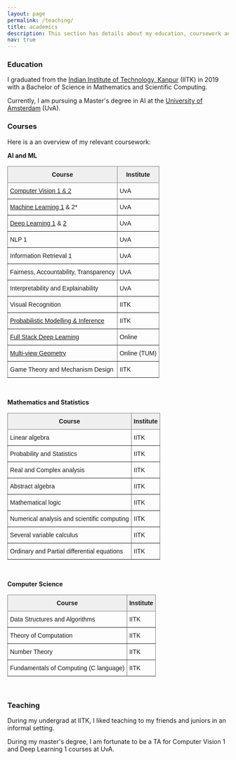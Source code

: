 ```yaml
---
layout: page
permalink: /teaching/
title: academics
description: This section has details about my education, coursework and teaching.
nav: true
---
```


### Education

I graduated from the [Indian Institute of Technology, Kanpur](https://iitk.ac.in/) (IITK) in 2019 with a Bachelor of Science in Mathematics and Scientific Computing.

Currently, I am pursuing a Master's degree in AI at the [University of Amsterdam](https://www.uva.nl/en) (UvA).


### Courses

Here is a an overview of my relevant coursework:

**AI and ML**

<!-- | **Course** 	| |**Institute** 	|
|---	||---	|
|---	||---	|
| [Computer Vision 1](https://cv1-uva.github.io/) & 2 	| | UvA 	|
| [Machine Learning 1](https://uvaml1.github.io/) & 2* 	| | UvA 	|
| [Deep Learning 1](https://uvadlc.github.io/) & [2](https://uvadl2c.github.io/) 	| | UvA 	|
| NLP 1  	| | UvA 	|
| Information Retrieval 1 	| | UvA 	|
| Fairness, Accountability, Transparency 	| | UvA 	|
| Interpretability and Explainability &nbsp; &nbsp; &nbsp;	| | UvA 	|
| Visual Recognition 	| | IITK 	|
| [Probabilistic Modelling & Inference](https://www.cse.iitk.ac.in/users/piyush/courses/tpmi_winter19/tpmi.html) 	| | IITK 	|
| [Full Stack Deep Learning](https://fullstackdeeplearning.com/) 	| | Online 	|
| [Multi-view Geometry](https://www.youtube.com/playlist?list=PLTBdjV_4f-EJn6udZ34tht9EVIW7lbeo4) 	| | Online (TUM) 	|
| Game Theory and Mechanism Design 	| | IITK 	| -->


<style type="text/css">
.tg  {border-collapse:collapse;border-spacing:0;}
.tg td{border-color:black;border-style:solid;border-width:1px;font-family:Arial, sans-serif;font-size:14px;
  overflow:hidden;padding:10px 5px;word-break:normal;}
.tg th{border-color:black;border-style:solid;border-width:1px;font-family:Arial, sans-serif;font-size:14px;
  font-weight:normal;overflow:hidden;padding:10px 5px;word-break:normal;}
.tg .tg-yj5y{background-color:#efefef;border-color:inherit;text-align:center;vertical-align:top}
.tg .tg-0pky{border-color:inherit;text-align:left;vertical-align:top}
</style>
<table class="tg">
<thead>
  <tr>
    <th class="tg-yj5y"><span style="font-weight:bold">Course</span></th>
    <th class="tg-yj5y"><span style="font-weight:bold">Institute</span></th>
  </tr>
</thead>
<tbody>
  <tr>
    <td class="tg-0pky"><a href="https://cv1-uva.github.io/" target="_blank" rel="noopener noreferrer">Computer Vision 1</a><a href="https://cv1-uva.github.io/" target="_blank" rel="noopener noreferrer"><span style="color:#333"> &amp; 2</span></a></td>
    <td class="tg-0pky">UvA</td>
  </tr>
  <tr>
    <td class="tg-0pky"><a href="https://uvaml1.github.io/" target="_blank" rel="noopener noreferrer">Machine Learning 1</a> &amp; 2*</td>
    <td class="tg-0pky">UvA</td>
  </tr>
  <tr>
    <td class="tg-0pky"><a href="https://uvadlc.github.io/" target="_blank" rel="noopener noreferrer">Deep Learning 1</a> &amp; <a href="https://uvadl2c.github.io/" target="_blank" rel="noopener noreferrer">2</a></td>
    <td class="tg-0pky">UvA</td>
  </tr>
  <tr>
    <td class="tg-0pky">NLP 1 </td>
    <td class="tg-0pky">UvA</td>
  </tr>
  <tr>
    <td class="tg-0pky">Information Retrieval 1</td>
    <td class="tg-0pky">UvA</td>
  </tr>
  <tr>
    <td class="tg-0pky">Fairness, Accountability, Transparency</td>
    <td class="tg-0pky">UvA</td>
  </tr>
  <tr>
    <td class="tg-0pky">Interpretability and Explainability</td>
    <td class="tg-0pky">UvA</td>
  </tr>
  <tr>
    <td class="tg-0pky">Visual Recognition</td>
    <td class="tg-0pky">IITK</td>
  </tr>
  <tr>
    <td class="tg-0pky"><a href="https://www.cse.iitk.ac.in/users/piyush/courses/tpmi_winter19/tpmi.html" target="_blank" rel="noopener noreferrer">Probabilistic Modelling &amp; Inference</a></td>
    <td class="tg-0pky">IITK</td>
  </tr>
  <tr>
    <td class="tg-0pky"><a href="https://fullstackdeeplearning.com/" target="_blank" rel="noopener noreferrer">Full Stack Deep Learning</a></td>
    <td class="tg-0pky">Online</td>
  </tr>
  <tr>
    <td class="tg-0pky"><a href="https://www.youtube.com/playlist?list=PLTBdjV_4f-EJn6udZ34tht9EVIW7lbeo4" target="_blank" rel="noopener noreferrer">Multi-view Geometry</a></td>
    <td class="tg-0pky">Online (TUM)</td>
  </tr>
  <tr>
    <td class="tg-0pky">Game Theory and Mechanism Design</td>
    <td class="tg-0pky">IITK</td>
  </tr>
</tbody>
</table>

<br>

**Mathematics and Statistics**

<style type="text/css">
.tg  {border-collapse:collapse;border-spacing:0;}
.tg td{border-color:black;border-style:solid;border-width:1px;font-family:Arial, sans-serif;font-size:14px;
  overflow:hidden;padding:10px 5px;word-break:normal;}
.tg th{border-color:black;border-style:solid;border-width:1px;font-family:Arial, sans-serif;font-size:14px;
  font-weight:normal;overflow:hidden;padding:10px 5px;word-break:normal;}
.tg .tg-yj5y{background-color:#efefef;border-color:inherit;text-align:center;vertical-align:top}
.tg .tg-0pky{border-color:inherit;text-align:left;vertical-align:top}
</style>
<table class="tg">
<thead>
  <tr>
    <th class="tg-yj5y"><span style="font-weight:bold">Course</span></th>
    <th class="tg-yj5y"><span style="font-weight:bold">Institute</span></th>
  </tr>
</thead>
<tbody>
  <tr>
    <td class="tg-0pky">Linear algebra</td>
    <td class="tg-0pky">IITK</td>
  </tr>
  <tr>
    <td class="tg-0pky">Probability and Statistics</td>
    <td class="tg-0pky">IITK</td>
  </tr>
  <tr>
    <td class="tg-0pky">Real and Complex analysis</td>
    <td class="tg-0pky">IITK</td>
  </tr>
  <tr>
    <td class="tg-0pky">Abstract algebra</td>
    <td class="tg-0pky">IITK</td>
  </tr>
  <tr>
    <td class="tg-0pky">Mathematical logic</td>
    <td class="tg-0pky">IITK</td>
  </tr>
  <tr>
    <td class="tg-0pky">Numerical analysis and scientific computing</td>
    <td class="tg-0pky">IITK</td>
  </tr>
  <tr>
    <td class="tg-0pky">Several variable calculus</td>
    <td class="tg-0pky">IITK</td>
  </tr>
  <tr>
    <td class="tg-0pky">Ordinary and Partial differential equations</td>
    <td class="tg-0pky">IITK</td>
  </tr>
</tbody>
</table>

<br>

**Computer Science**

<style type="text/css">
.tg  {border-collapse:collapse;border-spacing:0;}
.tg td{border-color:black;border-style:solid;border-width:1px;font-family:Arial, sans-serif;font-size:14px;
  overflow:hidden;padding:10px 5px;word-break:normal;}
.tg th{border-color:black;border-style:solid;border-width:1px;font-family:Arial, sans-serif;font-size:14px;
  font-weight:normal;overflow:hidden;padding:10px 5px;word-break:normal;}
.tg .tg-yj5y{background-color:#efefef;border-color:inherit;text-align:center;vertical-align:top}
.tg .tg-0pky{border-color:inherit;text-align:left;vertical-align:top}
</style>
<table class="tg">
<thead>
  <tr>
    <th class="tg-yj5y"><span style="font-weight:bold">Course</span></th>
    <th class="tg-yj5y"><span style="font-weight:bold">Institute</span></th>
  </tr>
</thead>
<tbody>
  <tr>
    <td class="tg-0pky">Data Structures and Algorithms</td>
    <td class="tg-0pky">IITK</td>
  </tr>
  <tr>
    <td class="tg-0pky">Theory of Computation</td>
    <td class="tg-0pky">IITK</td>
  </tr>
  <tr>
    <td class="tg-0pky">Number Theory</td>
    <td class="tg-0pky">IITK</td>
  </tr>
  <tr>
    <td class="tg-0pky">Fundamentals of Computing (C language)</td>
    <td class="tg-0pky">IITK</td>
  </tr>
</tbody>
</table>

<br>

### Teaching

During my undergrad at IITK, I liked teaching to my friends and juniors in an informal setting.

During my master's degree, I am fortunate to be a TA for Computer Vision 1 and Deep Learning 1 courses at UvA.